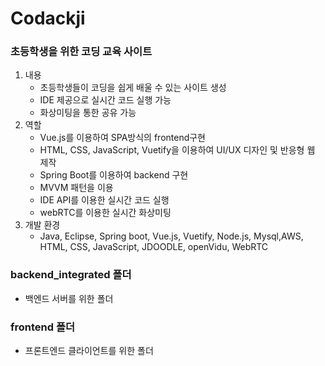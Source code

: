 # Codackji

### 초등학생을 위한 코딩 교육 사이트

1. 내용
   - 초등학생들이 코딩을 쉽게 배울 수 있는 사이트 생성
   - IDE 제공으로 실시간 코드 실행 가능
   - 화상미팅을 통한 공유 가능
2. 역할
   - Vue.js를 이용하여 SPA방식의 frontend구현
   - HTML, CSS, JavaScript, Vuetify을 이용하여 UI/UX 디자인 및 반응형 웹 제작
   - Spring Boot를 이용하여 backend 구현
   - MVVM 패턴을 이용
   - IDE API를 이용한 실시간 코드 실행
   - webRTC를 이용한 실시간 화상미팅
3. 개발 환경
   -  Java, Eclipse, Spring boot, Vue.js, Vuetify, Node.js, Mysql,AWS, HTML, CSS, JavaScript, JDOODLE, openVidu, WebRTC

### backend_integrated 폴더

- 백엔드 서버를 위한 폴더

### frontend 폴더

- 프론트엔드 클라이언트를 위한 폴더





